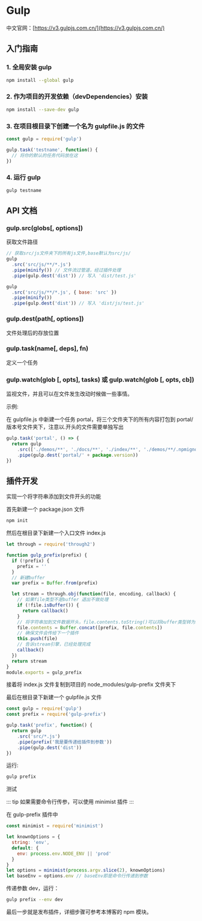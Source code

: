 # Gulp

中文官网：[https://v3.gulpjs.com.cn/](https://v3.gulpjs.com.cn/)

## 入门指南

### 1. 全局安装 gulp

```sh
npm install --global gulp
```

### 2. 作为项目的开发依赖（devDependencies）安装

```sh
npm install --save-dev gulp
```

### 3. 在项目根目录下创建一个名为 gulpfile.js 的文件

```js
const gulp = require('gulp')

gulp.task('testname', function() {
  // 将你的默认的任务代码放在这
})
```

### 4. 运行 gulp

```sh
gulp testname
```

## API 文档

### gulp.src(globs[, options])

获取文件路径

```js
// 获取src/js文件夹下的所有js文件,base默认为src/js/
gulp
  .src('src/js/**/*.js')
  .pipe(minify()) // 文件流过管道，经过插件处理
  .pipe(gulp.dest('dist')) // 写入 'dist/test.js'

gulp
  .src('src/js/**/*.js', { base: 'src' })
  .pipe(minify())
  .pipe(gulp.dest('dist')) // 写入 'dist/js/test.js'
```

### gulp.dest(path[, options])

文件处理后的存放位置

### gulp.task(name[, deps], fn)

定义一个任务

### gulp.watch(glob [, opts], tasks) 或 gulp.watch(glob [, opts, cb])

监视文件，并且可以在文件发生改动时候做一些事情。

示例:

在 gulpfile.js 中新建一个任务 portal，将三个文件夹下的所有内容打包到 portal/版本号文件夹下，注意以.开头的文件需要单独写出

```js
gulp.task('portal', () => {
  return gulp
    .src(['./demos/**', './docs/**', './index/**', './demos/**/.npmignore'], { base: './' })
    .pipe(gulp.dest('portal/' + package.version))
})
```

## 插件开发

实现一个将字符串添加到文件开头的功能

首先新建一个 package.json 文件

```sh
npm init
```

然后在根目录下新建一个入口文件 index.js

```js
let through = require('through2')

function gulp_prefix(prefix) {
  if (!prefix) {
    prefix = ''
  }
  // 新建buffer
  var prefix = Buffer.from(prefix)

  let stream = through.obj(function(file, encoding, callback) {
    // 如果file类型不是buffer 退出不做处理
    if (!file.isBuffer()) {
      return callback()
    }
    // 将字符串加到文件数据开头，file.contents.toString()可以将buffer类型转为string类型
    file.contents = Buffer.concat([prefix, file.contents])
    // 确保文件会传给下一个插件
    this.push(file)
    // 告诉stream引擎，已经处理完成
    callback()
  })
  return stream
}
module.exports = gulp_prefix
```

接着将 index.js 文件复制到项目的 node_modules/gulp-prefix 文件夹下

最后在根目录下新建一个 gulpfile.js 文件

```js
const gulp = require('gulp')
const prefix = require('gulp-prefix')

gulp.task('prefix', function() {
  return gulp
    .src('src/*.js')
    .pipe(prefix('我是要传递给插件到参数'))
    .pipe(gulp.dest('dist'))
})
```

运行:

```sh
gulp prefix
```

测试

::: tip
如果需要命令行传参，可以使用 minimist 插件
:::

在 gulp-prefix 插件中

```js
const minimist = require('minimist')

let knownOptions = {
  string: 'env',
  default: {
    env: process.env.NODE_ENV || 'prod'
  }
}
let options = minimist(process.argv.slice(2), knownOptions)
let baseEnv = options.env // baseEnv即是命令行传递到参数
```

传递参数 dev，运行：

```sh
gulp prefix --env dev
```

最后一步就是发布插件，详细步骤可参考本博客的 npm 模块。
